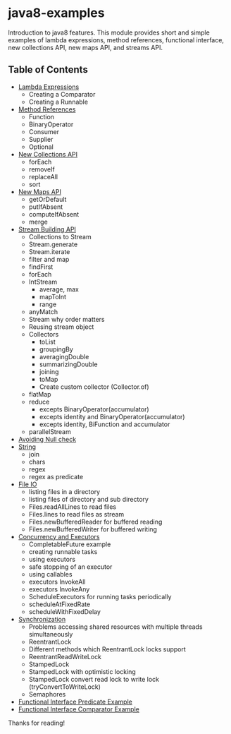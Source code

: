 java8-examples
==============

Introduction to java8 features. This module provides short and simple examples of lambda expressions, method references,
functional interface, new collections API, new maps API, and streams API.

Table of Contents
-----------------

  * [Lambda Expressions](src/java/examples/SimpleLambda.java)
    * Creating a Comparator
    * Creating a Runnable
  * [Method References](src/java/examples/MethodReferencesLambda.java)
    * Function
    * BinaryOperator
    * Consumer
    * Supplier
    * Optional
  * [New Collections API](src/java/examples/NewAPICollections.java)
    * forEach
    * removeIf
    * replaceAll
    * sort
  * [New Maps API](src/java/examples/NewAPIMap.java)
    * getOrDefault
    * putIfAbsent
    * computeIfAbsent
    * merge
  * [Stream Building API](src/java/examples/MainStreamBuilding.java)
    * Collections to Stream
    * Stream.generate
    * Stream.iterate
    * filter and map
    * findFirst
    * forEach
    * IntStream
        * average, max
        * mapToInt
        * range
    * anyMatch
    * Stream why order matters
    * Reusing stream object
    * Collectors
        * toList
        * groupingBy
        * averagingDouble
        * summarizingDouble
        * joining
        * toMap
        * Create custom collector (Collector.of)
    * flatMap
    * reduce
        * excepts BinaryOperator(accumulator)
        * excepts identity and BinaryOperator(accumulator)
        * excepts identity, BiFunction and accumulator
    * parallelStream
  * [Avoiding Null check](src/java/examples/MainNullCheck.java)
  * [String](src/java/examples/MainStrings.java)
    * join
    * chars
    * regex
    * regex as predicate
  * [File IO](src/java/examples/MainFileIO.java)
      * listing files in a directory
      * listing files of directory and sub directory
      * Files.readAllLines to read files
      * Files.lines to read files as stream
      * Files.newBufferedReader for buffered reading
      * Files.newBufferedWriter for buffered writing
  * [Concurrency and Executors](src/java/examples/MainConcurrencyThreadsAndExecutors.java)
      * CompletableFuture example
      * creating runnable tasks
      * using executors
      * safe stopping of an executor
      * using callables
      * executors InvokeAll
      * executors InvokeAny
      * ScheduleExecutors for running tasks periodically
      * scheduleAtFixedRate
      * scheduleWithFixedDelay
  * [Synchronization](src/java/examples/MainSynchronization.java)
      * Problems accessing shared resources with multiple threads simultaneously
      * ReentrantLock
      * Different methods which ReentrantLock locks support
      * ReentrantReadWriteLock
      * StampedLock
      * StampedLock with optimistic locking
      * StampedLock convert read lock to write lock (tryConvertToWriteLock)
      * Semaphores
  * [Functional Interface Predicate Example](src/java/examples/MainPredicate.java)
  * [Functional Interface Comparator Example](src/java/examples/MainComparator.java)

Thanks for reading!
